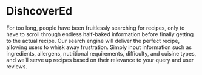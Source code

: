 # DishcoverEd

For too long, people have been fruitlessly searching for recipes, only to have to scroll through endless half-baked information before finally getting to the actual recipe. Our search engine will deliver the perfect recipe, allowing users to whisk away frustration. Simply input information such as ingredients, allergens, nutritional requirements, difficulty, and cuisine types, and we’ll serve up recipes based on their relevance to your query and user reviews.
